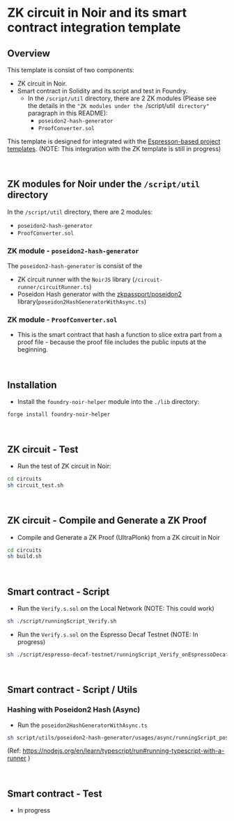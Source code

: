 # ZK circuit in Noir and its smart contract integration template

## Overview

This template is consist of two components:
- ZK circuit in Noir.
- Smart contract in Solidity and its script and test in Foundry.
  - In the `/script/util` directory, there are 2 ZK modules (Please see the details in the `"ZK modules under the `/script/util` directory"` paragraph in this README):
    - `poseidon2-hash-generator`
    - `ProofConverter.sol`

This template is designed for integrated with the [Espresson-based project templates](https://github.com/masaun/noir-zk-template-for-espresso/tree/main/espresso). (NOTE: This integration with the ZK template is still in progress)


<br>

## ZK modules for Noir under the `/script/util` directory

In the `/script/util` directory, there are 2 modules:
- `poseidon2-hash-generator`
- `ProofConverter.sol`
    
### ZK module - `poseidon2-hash-generator`
The `poseidon2-hash-generator` is consist of the 
- ZK circuit runner with the `NoirJS` library (`/circuit-runner/circuitRunner.ts`) 
- Poseidon Hash generator with the [zkpassport/poseidon2](https://github.com/zkpassport/poseidon2) library(`poseidon2HashGeneratorWithAsync.ts`)


### ZK module - `ProofConverter.sol`
- This is the smart contract that hash a function to slice extra part from a proof file - because the proof file includes the public inputs at the beginning.



<br>

## Installation
- Install the `foundry-noir-helper` module into the `./lib` directory:
```
forge install foundry-noir-helper
```

<br>

## ZK circuit - Test

- Run the test of ZK circuit in Noir:
```bash
cd circuits
sh circuit_test.sh
```

<br>

## ZK circuit - Compile and Generate a ZK Proof

- Compile and Generate a ZK Proof (UltraPlonk) from a ZK circuit in Noir
```bash
cd circuits
sh build.sh
```

<br>

## Smart contract - Script
- Run the `Verify.s.sol` on the Local Network (NOTE: This could work)
```bash
sh ./script/runningScript_Verify.sh
```

- Run the `Verify.s.sol` on the Espresso Decaf Testnet (NOTE: In progress)
```bash
sh ./script/espresso-decaf-testnet/runningScript_Verify_onEspressoDecafTestnet.sh
```

<br>

## Smart contract - Script / Utils

### Hashing with Poseidon2 Hash (Async)
- Run the `poseidon2HashGeneratorWithAsync.ts`
```bash
sh script/utils/poseidon2-hash-generator/usages/async/runningScript_poseidon2HashGeneratorWithAsync.sh
```
(Ref: https://nodejs.org/en/learn/typescript/run#running-typescript-with-a-runner )

<br>

## Smart contract - Test 
- In progress
